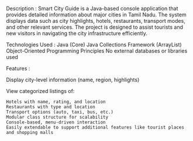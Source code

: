 Description :
      Smart City Guide is a Java-based console application that provides detailed information about major cities in Tamil Nadu. The system displays data such as city highlights, hotels, restaurants, transport modes, and other relevant services. The project is designed to assist tourists and new visitors in navigating the city infrastructure efficiently.

Technologies Used :
   Java (Core)
   Java Collections Framework (ArrayList)
   Object-Oriented Programming Principles
   No external databases or libraries used

Features :

  Display city-level information (name, region, highlights)

  View categorized listings of:

    Hotels with name, rating, and location
    Restaurants with type and location
    Transport options (auto, taxi, bus, etc.)
    Modular class structure for scalability
    Console-based, menu-driven interaction
    Easily extendable to support additional features like tourist places and shopping malls
